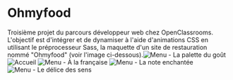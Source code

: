 # Ohmyfood

Troisième projet du parcours développeur web chez OpenClassrooms. L'objectif est d'intégrer et de dynamiser à l'aide d'animations CSS en utilisant le préprocesseur Sass, la maquette d'un site de restauration nommé "Ohmyfood" (voir l'image ci-dessous).![Menu - La palette du goût](https://user-images.githubusercontent.com/86231087/180011784-1d3b3be8-da98-4af5-b785-6c337848bd6f.png)
![Accueil](https://user-images.githubusercontent.com/86231087/180012020-fea9ea30-b35e-4b70-8f3e-1cfff06c973d.png)
![Menu - À la française](https://user-images.githubusercontent.com/86231087/180012033-88469aa5-6e0d-4041-b406-f0c05344c6ac.png)
![Menu - La note enchantée](https://user-images.githubusercontent.com/86231087/180012038-c9d3e70a-c248-4426-85ec-fef3961a41e1.png)
![Menu - Le délice des sens](https://user-images.githubusercontent.com/86231087/180012044-0e8a81ef-9051-40c2-a490-009c3a891a27.png)
